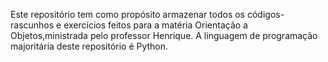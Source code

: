 Este repositório tem como propósito armazenar todos os códigos-rascunhos e exercícios feitos para a matéria Orientação a Objetos,ministrada pelo professor Henrique.
A linguagem de programação majoritária deste repositório é Python.